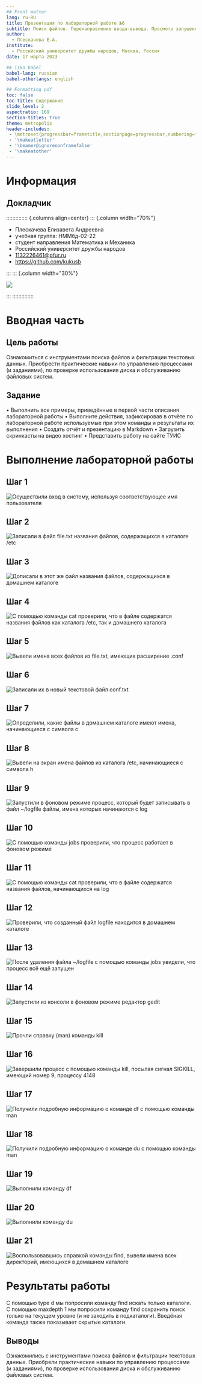 ```yaml
---
## Front matter
lang: ru-RU
title: Презентация по лабораторной работе №6
subtitle: Поиск файлов. Перенаправление ввода-вывода. Просмотр запущенных процессов
author:
  - Плескачева Е.А.
institute:
  - Российский университет дружбы народов, Москва, Россия
date: 17 марта 2023

## i18n babel
babel-lang: russian
babel-otherlangs: english

## Formatting pdf
toc: false
toc-title: Содержание
slide_level: 2
aspectratio: 169
section-titles: true
theme: metropolis
header-includes:
 - \metroset{progressbar=frametitle,sectionpage=progressbar,numbering=fraction}
 - '\makeatletter'
 - '\beamer@ignorenonframefalse'
 - '\makeatother'
---
```


# Информация

## Докладчик

:::::::::::::: {.columns align=center}
::: {.column width="70%"}

  * Плескачева Елизавета Андреевна
  * учебная группа: НММбд-02-22
  * студент направления Математика и Механика
  * Российский университет дружбы народов
  * [1132226461@pfur.ru](mailto:1132226461@pfur.ru)
  * <https://github.com/kukusb>

:::
::: {.column width="30%"}

![](./image/me.jpg)

:::
::::::::::::::

# Вводная часть

## Цель работы

Ознакомиться с инструментами поиска файлов и фильтрации текстовых данных. Приобрести практические навыки по управлению процессами (и заданиями), по проверке использования диска и обслуживанию файловых систем.

## Задание

• Выполнить все примеры, приведённые в первой части описания лабораторной работы
• Выполните действия, зафиксировав в отчёте по лабораторной работе используемые при этом команды и результаты их выполнения
• Создать отчёт и презентацию в Markdown
• Загрузить скринкасты на видео хостинг
• Представить работу на сайте ТУИС

# Выполнение лабораторной работы

## Шаг 1

![Осуществили вход в систему, используя соответствующее имя пользователя](image/1.png)

## Шаг 2

![Записали в файл file.txt названия файлов, содержащихся в каталоге /etc](image/2.png)

## Шаг 3

![Дописали в этот же файл названия файлов, содержащихся в домашнем каталоге](image/3.png)

## Шаг 4

![С помощью команды cat проверили, что в файле содержатся названия файлов как каталога /etc, так и домашнего каталога](image/4.png)

## Шаг 5

![Вывели имена всех файлов из file.txt, имеющих расширение .conf](image/5.png)

## Шаг 6

![Записали их в новый текстовой файл conf.txt](image/6.png)

## Шаг 7

![Определили, какие файлы в домашнем каталоге имеют имена, начинающиеся с символа c](image/7.png)

## Шаг 8

![Вывели на экран имена файлов из каталога /etc, начинающиеся с символа h](image/8.png)

## Шаг 9

![Запустили в фоновом режиме процесс, который будет записывать в файл ~/logfile файлы, имена которых начинаются с log](image/9.png)

## Шаг 10

![С помощью команды jobs проверили, что процесс работает в фоновом режиме](image/10.png)

## Шаг 11

![С помощью команды cat проверили, что в файле содержатся названия файлов, начинающихся на log](image/11.png)

## Шаг 12

![Проверили, что созданный файл logfile находится в домашнем каталоге](image/12.png)

## Шаг 13

![После удаления файла ~/logfile с помощью команды jobs увидели, что процесс всё ещё запущен](image/13.png)

## Шаг 14

![Запустили из консоли в фоновом режиме редактор gedit](image/14.png)

## Шаг 15

![Прочли справку (man) команды kill](image/15.png)

## Шаг 16

![Завершили процесс с помощью команды kill, посылая сигнал SIGKILL, имеющий номер 9, процессу 4148](image/16.png)

## Шаг 17

![Получили подробную информацию о команде df с помощью команды man](image/17.png)

## Шаг 18

![Получили подробную информацию о команде du с помощью команды man](image/18.png)

## Шаг 19

![ Выполнили команду df](image/19.png)

## Шаг 20

![Выполнили команду du](image/20.png)

## Шаг 21

![Воспользовавшись справкой команды find, вывели имена всех директорий, имеющихся в домашнем каталоге](image/21.png)

# Результаты работы

  С помощью type d мы попросили команду find искать только каталоги. С помощью maxdepth 1 мы попросили команду find сохранить поиск только на текущем уровне (и не заходить в подкаталоги). Введёная команда также показывает скрытые каталоги.

## Выводы

 Ознакомились с инструментами поиска файлов и фильтрации текстовых данных. Приобрели практические навыки по управлению процессами (и заданиями), по проверке использования диска и обслуживанию файловых систем.



